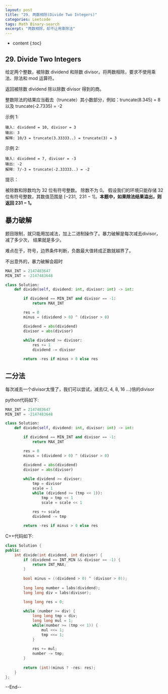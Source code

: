 ```yaml
---
layout: post
title: "29. 两数相除(Divide Two Integers)"
categories: Leetcode
tags: Math Binary-search
excerpt: "两数相除，却不让用乘除法"
---
```


* content
{:toc}

## 29. Divide Two Integers

给定两个整数，被除数 dividend 和除数 divisor。将两数相除，要求不使用乘法、除法和 mod 运算符。

返回被除数 dividend 除以除数 divisor 得到的商。

整数除法的结果应当截去（truncate）其小数部分，例如：truncate(8.345) = 8 以及 truncate(-2.7335) = -2

示例 1:

```
输入: dividend = 10, divisor = 3
输出: 3
解释: 10/3 = truncate(3.33333..) = truncate(3) = 3
```

示例 2:

```
输入: dividend = 7, divisor = -3
输出: -2
解释: 7/-3 = truncate(-2.33333..) = -2
```

提示：

被除数和除数均为 32 位有符号整数。
除数不为 0。
假设我们的环境只能存储 32 位有符号整数，其数值范围是 [−231,  231 − 1]。**本题中，如果除法结果溢出，则返回 231 − 1。**

## 暴力破解

题目限制，就只能用加减法，加上二进制操作了。暴力破解是每次减去divisor， 减了多少次， 结果就是多少。

难点在于，符号，边界条件判断，负数最大值转成正数就越界了。

不出意外的，暴力破解会超时

```python
MAX_INT = 2147483647
MIN_INT = -2147483648

class Solution:
    def divide(self, dividend: int, divisor: int) -> int:

        if dividend == MIN_INT and divisor == -1:
            return MAX_INT

        res = 0
        minus = (dividend > 0) ^ (divisor > 0)

        dividend = abs(dividend)
        divisor = abs(divisor)
        
        while dividend >= divisor:
            res += 1
            dividend -= divisor

        return -res if minus > 0 else res
```

## 二分法

每次减去一个divisor太慢了，我们可以尝试，减去(2, 4, 8, 16 ...)倍的divisor

python代码如下:

```python
MAX_INT = 2147483647
MIN_INT = -2147483648

class Solution:
    def divide(self, dividend: int, divisor: int) -> int:

        if dividend == MIN_INT and divisor == -1:
            return MAX_INT

        res = 0
        minus = (dividend > 0) ^ (divisor > 0)

        dividend = abs(dividend)
        divisor = abs(divisor)
        
        while dividend >= divisor:
            tmp = divisor
            scale = 1
            while (dividend >= (tmp << 1)):
                tmp = tmp << 1
                scale = scale << 1
                
            res += scale
            dividend -= tmp

        return -res if minus > 0 else res
```

C++代码如下:

```cpp
class Solution {
public:
    int divide(int dividend, int divisor) {
        if (dividend == INT_MIN && divisor == -1) {
            return INT_MAX;
        }
        
        bool minus = ((dividend > 0) ^ (divisor > 0));
        
        long long number = labs(dividend);
        long long div = labs(divisor);

        long long res = 0;
        
        while (number >= div) {
            long long tmp = div;
            long long mul = 1;
            while(number >= (tmp << 1)) {
                mul <<= 1;
                tmp <<= 1;
            }
            
            res += mul;
            number -= tmp;
        }
        
        return (int)(minus ? -res: res);
    }
};
```

--End--


